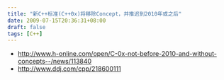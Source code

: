 ```yaml
---
title: "新C++标准(C++0x)将移除Concept，并推迟到2010年或之后"
date: 2009-07-15T20:36:31+08:00
draft: false
tags: [C++]
---
```


- http://www.h-online.com/open/C-0x-not-before-2010-and-without-concepts--/news/113840
- http://www.ddj.com/cpp/218600111
